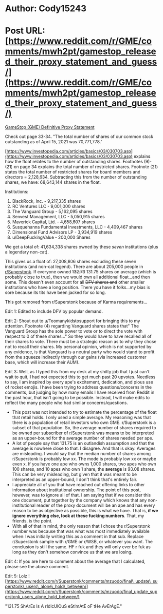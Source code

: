 # Author: Cody15243
# Post URL: [https://www.reddit.com/r/GME/comments/mwh2pt/gamestop_released_their_proxy_statement_and_guess/](https://www.reddit.com/r/GME/comments/mwh2pt/gamestop_released_their_proxy_statement_and_guess/)


[GameStop (GME) Definitive Proxy Statement](https://gamestop.gcs-web.com/static-files/b8fcb1ce-dfcf-42fd-89a8-dfaed2084dcc)

Check out page 33-34. "The total number of shares of our common stock outstanding as of April 15, 2021 was 70,771,778."

[https://www.investopedia.com/articles/basics/03/030703.asp](https://www.investopedia.com/articles/basics/03/030703.asp) explains how the float relates to the number of outstanding shares. Footnotes (9)-(21) on page 34 explains the total number of restricted shares. Footnote (21) states the total number of restricted shares for board members and directors = 2,128,634. Subtracting this from the number of outstanding shares, we have: 68,643,144 shares in the float.

Institutions:

1. BlackRock, Inc. - 9,217,335 shares
2. RC Ventures LLC - 9,001,000 shares
3. The Vanguard Group - 5,162,095 shares
4. Senvest Management, LLC - 5,050,915 shares
5. Maverick Capital, Ltd. - 4,658,607 shares
6. Susquehanna Fundamental Investments, LLC - 4,409,467 shares
7. Dimensional Fund Advisors LP - 3,934,919 shares
8. u/DeepFuckingValue \- 200,000 Shares

We get a total of: 41,634,338 shares owned by these *seven* institutions (plus a legendary non-cat).

This gives us a float of: 27,008,806 shares excluding these seven institutions (and non-cat legend). There are about 205,000 people in [r/Superstonk](https://www.reddit.com/r/Superstonk/). If everyone owned ~~132.73~~ 131.75 shares on average (which is probably close to true), then we would own all additional float...and then some. This doesn't even account for all ~~DFV shares and~~ other smaller institutions who have a long position. There you have it folks...my bias is sore because its tits have been jacked for so long.

This got removed from r/Superstonk because of Karma requirements...

Edit 1: Edited to include DFV by popular demand.

Edit 2: Shout out to u/Toomanykidstosupport for bringing this to my attention. Footnote (4) regarding Vanguard shares states that" The Vanguard Group has the sole power to vote or to direct the vote with respect to 0 of these shares..." So they would have to have recalled all of their shares to vote. There must be a strategic reason as to why they chose not to recall their shares. My personal opinion, which is not supported by any evidence, is that Vanguard is a neutral party who would stand to profit from the squeeze indirectly through our gains (via increased customer base, which will increase their AUM).

Edit 3: Well, as I typed this from my desk at my shitty job that I just can't wait to quit, I had not expected this to get much past 20 upvotes. Needless to say, I am inspired by every ape's excitement, dedication, and pious use of rocket emojis. I have been trying to address questions/concerns in the comments, but judging by how many emails I have received from Reddit in the past hour, that isn't going to be possible. Instead, I will make edits to reflect the many people who had similar concerns/questions.

* This post was not intended to try to estimate the percentage of the float that retail holds. I only used a simple average. My reasoning was that there is a population of retail investors who own GME. r/Superstonk is a subset of that population. So, the average number of shares required to be owned per subscriber of r/Superstonk was means to be interpreted as an upper-bound for the average number of shares needed per ape.
* A lot of people say that 131.75 is an outlandish assumption and that the average is nowhere close to that. I disagree. And that is okay. Averages are misleading. I would say that the median number of shares among r/Superstonk is probably low xx. The mode is probably low xx or maybe even x. If you have one ape who owns 1,000 shares, two apes who own 100 shares, and 10 apes who own 1 share, the **average** is 93.08 shares. This can be very misleading, but given that it was meant to be interpreted as an upper-bound, I don't think that's entirely fair.
* I appreciate all of you that have reached out offering links to other information about institutional ownership. The point of this post, however, was to ignore all of that. I am saying that if we consider this one document, put together by the company which knows that any non-institutional reader of the proxy document will be an ape and has every reason to be as objective as possible, this is what we have. That is, **if we ignore everything else, look at these fucking numbers**. That, my friends, is the point.
* With all of that in mind, the only reason that I chose the r/Superstonk number was because that was what was most immediately available when I was initially writing this as a comment in that sub. Replace r/Superstonk sample with r/GME or r/WSB, or whatever you want. The conclusion is still the same. HF r fuk and they will only ever be fuk as long as they don't somehow convince us that we are losing.

Edit 4: If you are here to comment about the average that I calculated, please see the above comment.

Edit 5: Lolz ![https://www.reddit.com/r/Superstonk/comments/mzuodo/final\_update\_superstonk\_users\_alone\_hold\_between/](https://www.reddit.com/r/Superstonk/comments/mzuodo/final_update_superstonk_users_alone_hold_between/)

"131.75 ShArEs Is A rIdIcUlOuS eStImAtE oF tHe AvErAgE."
